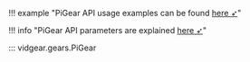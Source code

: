 <!--
===============================================
vidgear library source-code is deployed under the Apache 2.0 License:

Copyright (c) 2019 Abhishek Thakur(@abhiTronix) <abhi.una12@gmail.com>

Licensed under the Apache License, Version 2.0 (the "License");
you may not use this file except in compliance with the License.
You may obtain a copy of the License at

   http://www.apache.org/licenses/LICENSE-2.0

Unless required by applicable law or agreed to in writing, software
distributed under the License is distributed on an "AS IS" BASIS,
WITHOUT WARRANTIES OR CONDITIONS OF ANY KIND, either express or implied.
See the License for the specific language governing permissions and
limitations under the License.
===============================================
-->

!!! example "PiGear API usage examples can be found [here ➶](../../../gears/pigear/usage/)"

!!! info "PiGear API parameters are explained [here ➶](../../../gears/pigear/params/)"

::: vidgear.gears.PiGear	
	

&nbsp;